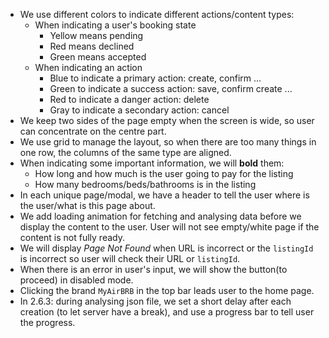 - We use different colors to indicate different actions/content types:
    - When indicating a user's booking state
        - Yellow means pending
        - Red means declined
        - Green means accepted
    - When indicating an action
        - Blue to indicate a primary action: create, confirm ...
        - Green to indicate a success action: save, confirm create ...
        - Red to indicate a danger action: delete
        - Gray to indicate a secondary action: cancel
- We keep two sides of the page empty when the screen is wide, so user can concentrate on the centre part.
- We use grid to manage the layout, so when there are too many things in one row, the columns of the same type are
  aligned.
- When indicating some important information, we will **bold** them:
    - How long and how much is the user going to pay for the listing
    - How many bedrooms/beds/bathrooms is in the listing
- In each unique page/modal, we have a header to tell the user where is the user/what is this page about.
- We add loading animation for fetching and analysing data before we display the content to the user. User will not see
  empty/white page if the content is not fully ready.
- We will display *Page Not Found* when URL is incorrect or the `listingId` is incorrect so user will check their URL
  or `listingId`.
- When there is an error in user's input, we will show the button(to proceed) in disabled mode.
- Clicking the brand `MyAirBRB` in the top bar leads user to the home page.
- In 2.6.3: during analysing json file, we set a short delay after each creation (to let server have a break), and use a
  progress bar to tell user the progress.